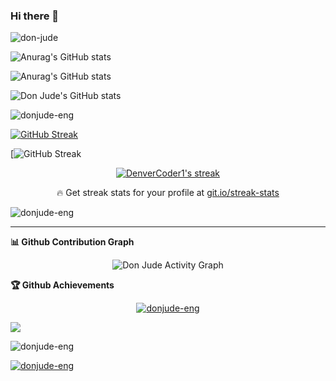 ### Hi there 👋


![don-jude](https://github-readme-stats.vercel.app/api?username=donjude-eng&count_private=true)

![Anurag's GitHub stats](https://github-readme-stats.vercel.app/api?username=anuraghazra&count_private=true)

![Anurag's GitHub stats](https://github-readme-stats.vercel.app/api?username=donjude-eng&show_icons=true&theme=radical)

![Don Jude's GitHub stats](https://github-readme-stats.vercel.app/api?username=donjude-eng&count_private=true,issues&show_icons=true&theme=default)

![donjude-eng](https://github-readme-streak-stats.herokuapp.com/?user=donjude-eng&theme=light)

[![GitHub Streak](https://github-readme-streak-stats.herokuapp.com/?user=donjude-eng&currStreakNum=2FD3EB&fire=pink&sideLabels=F00&date_format=[Y.]n.j)](https://git.io/streak-stats)

[![GitHub Streak](https://github-readme-streak-stats.herokuapp.com/?user=donjude-eng)

<!-- GitHub Readme Streak Stats - https://github.com/DenverCoder1/github-readme-streak-stats -->
<p align="center">
  <a href="https://github.com/donjude-eng/github-readme-streak-stats">
    <img title="🔥 Get streak stats for your profile at git.io/streak-stats" alt="DenverCoder1's streak" src="https://github-readme-streak-stats.herokuapp.com/?user=donjude-eng&theme=monokai-metallian&hide_border=true"/>
  </a>
  <p align="center">🔥 Get streak stats for your profile at <a href="https://git.io/streak-stats">git.io/streak-stats</a></p>
</p>


![donjude-eng](https://github-readme-streak-stats.herokuapp.com/?user=donjude-eng&theme=light)

<hr>
<summary><b>📊 Github Contribution Graph</b></summary>
<p align="center"<a href="#"><img alt="Don Jude Activity Graph" src="https://activity-graph.herokuapp.com/graph?username=donjude-eng&bg_color=0D1117&color=e05397&line=e05397&point=FFFFFF&hide_border=true&" /></a></p>
<!-- </details>
<details>    -->
 <summary><b>🏆 Github Achievements</b></summary>
<p align="center"> <a href="https://github.com/donjude-eng"><img src="https://github-profile-trophy.vercel.app/?username=donjude-eng&margin-w=5&theme=radical" alt="donjude-eng" /></a> </p>

![](https://komarev.com/ghpvc/?donjude-eng)

![donjude-eng](https://github-readme-streak-stats.herokuapp.com/?user=donjude-eng&theme=light)

 
 [![donjude-eng](https://github-readme-streak-stats.herokuapp.com/?user=donjude-eng&currStreakNum=2FD3EB&fire=pink&sideLabels=F00&date_format=[Y.]n.j)](https://git.io/streak-stats)

